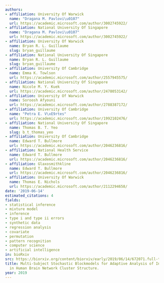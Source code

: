 ```yaml
---
authors:
- affiliation: University Of Warwick
  name: "Dragana M. Pavlovi\u0107"
  url: https://academic.microsoft.com/author/3002745922/
- affiliation: National University Of Singapore
  name: "Dragana M. Pavlovi\u0107"
  url: https://academic.microsoft.com/author/3002745922/
- affiliation: University Of Warwick
  name: Bryan R. L. Guillaume
  slug: bryan_guillaume
- affiliation: National University Of Singapore
  name: Bryan R. L. Guillaume
  slug: bryan_guillaume
- affiliation: University Of Cambridge
  name: Emma K. Towlson
  url: https://academic.microsoft.com/author/2557945575/
- affiliation: National University Of Singapore
  name: Nicole M. Y. Kuek
  url: https://academic.microsoft.com/author/2478053142/
- affiliation: University Of Warwick
  name: Soroosh Afyouni
  url: https://academic.microsoft.com/author/2788387172/
- affiliation: University Of Cambridge
  name: "Petra E. V\xE9rtes"
  url: https://academic.microsoft.com/author/1992102476/
- affiliation: National University Of Singapore
  name: Thomas B. T. Yeo
  slug: b_t_thomas_yeo
- affiliation: University Of Cambridge
  name: Edward T. Bullmore
  url: https://academic.microsoft.com/author/2046236816/
- affiliation: National Health Service
  name: Edward T. Bullmore
  url: https://academic.microsoft.com/author/2046236816/
- affiliation: Glaxosmithkline
  name: Edward T. Bullmore
  url: https://academic.microsoft.com/author/2046236816/
- affiliation: University Of Warwick
  name: Thomas E. Nichols
  url: https://academic.microsoft.com/author/2112294658/
date: '2019-06-14'
estimated_citations: 4
fields:
- statistical inference
- mixture model
- inference
- type i and type ii errors
- synthetic data
- regression analysis
- covariate
- permutation
- pattern recognition
- computer science
- artificial intelligence
in: bioRxiv
src: https://biorxiv.org/content/biorxiv/early/2019/06/14/672071.full-text.pdf
title: Multi-Subject Stochastic Blockmodels for Adaptive Analysis of Individual Differences
  in Human Brain Network Cluster Structure.
year: 2019
---
```

